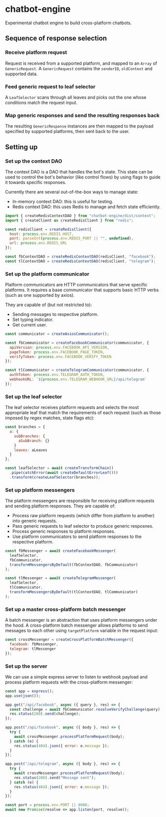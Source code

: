# chatbot-engine

Experimental chatbot engine to build cross-platform chatbots.

## Sequence of response selection

### Receive platform request

Request is received from a supported platform, and mapped to an `Array` of `GenericRequest`. A `GenericRequest` contains the `senderID`, `oldContext` and supported data.

### Feed generic request to leaf selector

A `LeafSelector` scans through all leaves and picks out the one whose conditions match the request input.

### Map generic responses and send the resulting responses back

The resulting `GenericResponse` instances are then mapped to the payload specified by supported platforms, then sent back to the user.

## Setting up

### Set up the context DAO

The context DAO is a DAO that handles the bot's state. This state can be used to control the bot's behavior (like control flows) by using flags to guide it towards specific responses.

Currently there are several out-of-the-box ways to manage state:

- In-memory context DAO: this is useful for testing.
- Redis context DAO: this uses Redis to manage and fetch state efficiently.

```javascript
import { createRedisContextDAO } from "chatbot-engine/dist/context";
import { createClient as createRedisClient } from "redis";

const redisClient = createRedisClient({
  host: process.env.REDIS_HOST,
  port: parseInt(process.env.REDIS_PORT || "", undefined),
  url: process.env.REDIS_URL
});

const fbContextDAO = createRedisContextDAO(redisClient, "facebook");
const tlContextDAO = createRedisContextDAO(redisClient, "telegram");
```

### Set up the platform communicator

Platform communicators are HTTP communicators that serve specific platforms. It requires a base communicator that supports basic HTTP verbs (such as one supported by axios).

They are capable of (but not restricted to):

- Sending messages to respective platform.
- Set typing indicator.
- Get current user.

```javascript
const communicator = createAxiosCommunicator();

const fbCommunicator = createFacebookCommunicator(communicator, {
  apiVersion: process.env.FACEBOOK_API_VERSION,
  pageToken: process.env.FACEBOOK_PAGE_TOKEN,
  verifyToken: process.env.FACEBOOK_VERIFY_TOKEN
});

const tlCommunicator = createTelegramCommunicator(communicator, {
  authToken: process.env.TELEGRAM_AUTH_TOKEN,
  webhookURL: `${process.env.TELEGRAM_WEBHOOK_URL}/api/telegram`
});
```

### Set up the leaf selector

The leaf selector receives platform requests and selects the most appropriate leaf that match the requirements of each request (such as those imposed by regex matches, state flags etc):

```javascript
const branches = {
  a: {
    subBranches: {
      aSubBranch: {}
    }
    leaves: aLeaves
  }
};

const leafSelector = await createTransformChain()
  .pipe(catchError(await createDefaultErrorLeaf()))
  .transform(createLeafSelector(branches));
```

### Set up platform messengers

The platform messengers are responsible for receiving platform requests and sending platform responses. They are capable of:

- Process raw platform requests (which differ from platform to another) into generic requests.
- Pass generic requests to leaf selector to produce generic resposnes.
- Process generic responses to platform responses.
- Use platform communicators to send platform responses to the respective platform.

```javascript
const fbMessenger = await createFacebookMessenger(
  leafSelector,
  fbCommunicator,
  transformMessengersByDefault(fbContextDAO, fbCommunicator)
);

const tlMessenger = await createTelegramMessenger(
  leafSelector,
  tlCommunicator,
  transformMessengersByDefault(tlContextDAO, tlCommunicator)
);
```

### Set up a master cross-platform batch messenger

A batch messenger is an abstraction that uses platform messengers under the hood. A cross-platform batch messenger allows platforms to send messages to each other using `targetPlatform` variable in the request input:

```javascript
const crossMessenger = createCrossPlatformBatchMessenger({
  facebook: fbMessenger,
  telegram: tlMessenger
});
```

### Set up the server

We can use a simple express server to listen to webhook payload and process platform requests with the cross-platform messenger:

```javascript
const app = express();
app.use(json());

app.get("/api/facebook", async ({ query }, res) => {
  const challenge = await fbCommunicator.resolveVerifyChallenge(query);
  res.status(200).send(challenge);
});

app.post("/api/facebook", async ({ body }, res) => {
  try {
    await crossMessenger.processPlatformRequest(body);
  } catch (e) {
    res.status(404).json({ error: e.message });
  }
});

app.post("/api/telegram", async ({ body }, res) => {
  try {
    await crossMessenger.processPlatformRequest(body);
    res.status(200).send("Message sent");
  } catch (e) {
    res.status(404).json({ error: e.message });
  }
});

const port = process.env.PORT || 8000;
await new Promise(resolve => app.listen(port, resolve));
```
